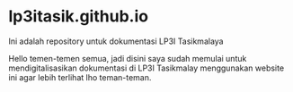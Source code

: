 # lp3itasik.github.io
Ini adalah repository untuk dokumentasi LP3I Tasikmalaya


Hello temen-temen semua, jadi disini saya sudah memulai untuk mendigitalisasikan dokumentasi di LP3I Tasikmalay menggunakan website ini agar lebih terlihat lho teman-teman.
